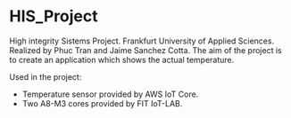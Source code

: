# HIS_Project
High integrity Sistems Project. Frankfurt University of Applied Sciences.
Realized by Phuc Tran and Jaime Sanchez Cotta.
The aim of the project is to create an application which shows the actual temperature.

Used in the project:
- Temperature sensor provided by AWS IoT Core.
- Two A8-M3 cores provided by FIT IoT-LAB.
